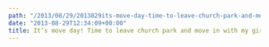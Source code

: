 ```yaml
---
path: "/2013/08/29/2013829its-move-day-time-to-leave-church-park-and-move-in-with-my-girlfriend-at-church-park-view-on-path/" 
date: "2013-08-29T12:34:09+00:00" 
title: It’s move day! Time to leave church park and move in with my girlfriend. at Church Park – View on Path.
---
```

<img src="https://i2.wp.com/technovangelist.com/wp-content/uploads/sites/3/2013/08/img1.jpg?w=1080" alt="" data-recalc-dims="1" />